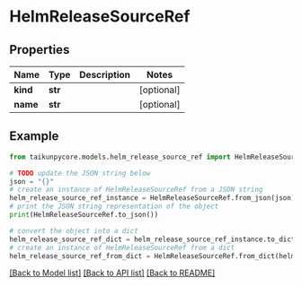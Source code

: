 # HelmReleaseSourceRef


## Properties

Name | Type | Description | Notes
------------ | ------------- | ------------- | -------------
**kind** | **str** |  | [optional] 
**name** | **str** |  | [optional] 

## Example

```python
from taikunpycore.models.helm_release_source_ref import HelmReleaseSourceRef

# TODO update the JSON string below
json = "{}"
# create an instance of HelmReleaseSourceRef from a JSON string
helm_release_source_ref_instance = HelmReleaseSourceRef.from_json(json)
# print the JSON string representation of the object
print(HelmReleaseSourceRef.to_json())

# convert the object into a dict
helm_release_source_ref_dict = helm_release_source_ref_instance.to_dict()
# create an instance of HelmReleaseSourceRef from a dict
helm_release_source_ref_from_dict = HelmReleaseSourceRef.from_dict(helm_release_source_ref_dict)
```
[[Back to Model list]](../README.md#documentation-for-models) [[Back to API list]](../README.md#documentation-for-api-endpoints) [[Back to README]](../README.md)



